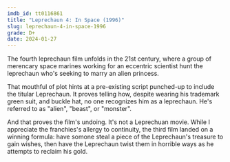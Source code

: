 ```yaml
---
imdb_id: tt0116861
title: "Leprechaun 4: In Space (1996)"
slug: leprechaun-4-in-space-1996
grade: D+
date: 2024-01-27
---
```


The fourth leprechaun film unfolds in the 21st century, where a group of merencary space marines working for an eccentric scientist hunt the leprechaun who's seeking to marry an alien princess.

That mouthful of plot hints at a pre-existing script punched-up to include the titular Leprechaun. It proves telling how, despite wearing his trademark green suit, and buckle hat, no one recognizes him as a leprechaun. He's referred to as "alien", "beast", or "monster".

And that proves the film's undoing. It's not a Leprechuan movie. While I appreciate the franchies's allergy to continuity, the third film landed on a winning formula: have somone steal a piece of the Leprechaun's treasure to gain wishes, then have the Leprechaun twist them in horrible ways as he attempts to reclaim his gold.
